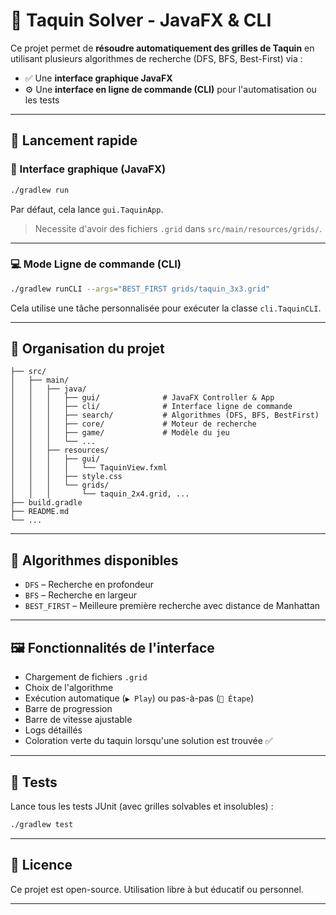 
# 🧩 Taquin Solver - JavaFX & CLI

Ce projet permet de **résoudre automatiquement des grilles de Taquin** en utilisant plusieurs algorithmes de recherche (DFS, BFS, Best-First) via :

- ✅ Une **interface graphique JavaFX**
- ⚙️ Une **interface en ligne de commande (CLI)** pour l'automatisation ou les tests

---

## 🚀 Lancement rapide

### 🎨 Interface graphique (JavaFX)

```bash
./gradlew run
```

Par défaut, cela lance `gui.TaquinApp`.

> Necessite d'avoir des fichiers `.grid` dans `src/main/resources/grids/`.

---

### 💻 Mode Ligne de commande (CLI)

```bash
./gradlew runCLI --args="BEST_FIRST grids/taquin_3x3.grid"
```

Cela utilise une tâche personnalisée pour exécuter la classe `cli.TaquinCLI`.

---

## 📂 Organisation du projet

```
├── src/
│   ├── main/
│   │   ├── java/
│   │   │   ├── gui/              # JavaFX Controller & App
│   │   │   ├── cli/              # Interface ligne de commande
│   │   │   ├── search/           # Algorithmes (DFS, BFS, BestFirst)
│   │   │   ├── core/             # Moteur de recherche
│   │   │   ├── game/             # Modèle du jeu
│   │   │   └── ...
│   │   ├── resources/
│   │   │   ├── gui/
│   │   │   │   └── TaquinView.fxml
│   │   │   ├── style.css
│   │   │   └── grids/
│   │   │       └── taquin_2x4.grid, ...
├── build.gradle
├── README.md
└── ...
```

---

## 🧠 Algorithmes disponibles

- `DFS` – Recherche en profondeur
- `BFS` – Recherche en largeur
- `BEST_FIRST` – Meilleure première recherche avec distance de Manhattan

---

## 🖼️ Fonctionnalités de l'interface

- Chargement de fichiers `.grid`
- Choix de l'algorithme
- Exécution automatique (`▶️ Play`) ou pas-à-pas (`🔂 Étape`)
- Barre de progression
- Barre de vitesse ajustable
- Logs détaillés
- Coloration verte du taquin lorsqu'une solution est trouvée ✅

---

## 🧪 Tests

Lance tous les tests JUnit (avec grilles solvables et insolubles) :

```bash
./gradlew test
```

---

## 📜 Licence

Ce projet est open-source. Utilisation libre à but éducatif ou personnel.

---
